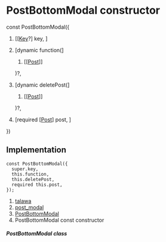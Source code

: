 
<div>

# PostBottomModal constructor

</div>


const PostBottomModal({

1.  [[[Key](https://api.flutter.dev/flutter/foundation/Key-class.html)?]
    key, ]
2.  [dynamic
    function(]
    1.  [[[Post](../../models_post_post_model/Post-class.html)]]

    )?,
3.  [dynamic
    deletePost(]
    1.  [[[Post](../../models_post_post_model/Post-class.html)]]

    )?,
4.  [required
    [[Post](../../models_post_post_model/Post-class.html)]
    post, ]

})



## Implementation

``` language-dart
const PostBottomModal({
  super.key,
  this.function,
  this.deletePost,
  required this.post,
});
```







1.  [talawa](../../index.html)
2.  [post_modal](../../widgets_post_modal/)
3.  [PostBottomModal](../../widgets_post_modal/PostBottomModal-class.html)
4.  PostBottomModal const constructor

##### PostBottomModal class







